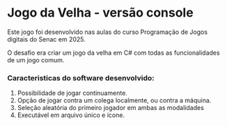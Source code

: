 # Jogo da Velha - versão console

Este jogo foi desenvolvido nas aulas do curso Programação de Jogos digitais do Senac em 2025.

O desafio era criar um jogo da velha em C# com todas as funcionalidades de um jogo comum.

### Caracteristicas do software desenvolvido:

1. Possibilidade de jogar continuamente.
2. Opção de jogar contra um colega localmente, ou contra a máquina.
3. Seleção aleatória do primeiro jogador em ambas as modalidades
4. Executável em arquivo único e ícone.

